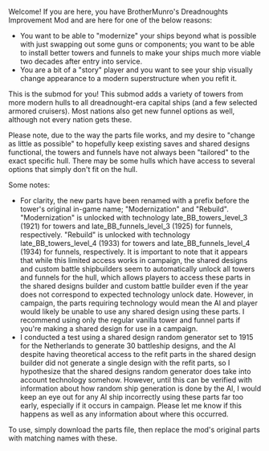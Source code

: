 Welcome! If you are here, you have BrotherMunro's Dreadnoughts Improvement Mod and are here for one of the below reasons:

* You want to be able to "modernize" your ships beyond what is possible with just swapping out some guns or components; you want to be able to install better towers and funnels to make your ships much more viable two decades after entry into service.
* You are a bit of a "story" player and you want to see your ship visually change appearance to a modern superstructure when you refit it.

This is the submod for you! This submod adds a variety of towers from more modern hulls to all dreadnought-era capital ships (and a few selected armored cruisers). Most nations also get new funnel options as well, although not every nation gets these.

Please note, due to the way the parts file works, and my desire to "change as little as possible" to hopefully keep existing saves and shared designs functional, the towers and funnels have not always been "tailored" to the exact specific hull. There may be some hulls which have access to several options that simply don't fit on the hull.

Some notes:
* For clarity, the new parts have been renamed with a prefix before the tower's original in-game name; "Modernization" and "Rebuild". "Modernization" is unlocked with technology late_BB_towers_level_3 (1921) for towers and late_BB_funnels_level_3 (1925) for funnels, respectively. "Rebuild" is unlocked with technology late_BB_towers_level_4 (1933) for towers and late_BB_funnels_level_4 (1934) for funnels, respectively. It is important to note that it appears that while this limited access works in campaign, the shared designs and custom battle shipbuilders seem to automatically unlock all towers and funnels for the hull, which allows players to access these parts in the shared designs builder and custom battle builder even if the year does not correspond to expected technology unlock date. However, in campaign, the parts requiring technology would mean the AI and player would likely be unable to use any shared design using these parts. I recommend using only the regular vanilla tower and funnel parts if you're making a shared design for use in a campaign.
* I conducted a test using a shared design random generator set to 1915 for the Netherlands to generate 30 battleship designs, and the AI despite having theoretical access to the refit parts in the shared design builder did not generate a single design with the refit parts, so I hypothesize that the shared designs random generator does take into account technology somehow. However, until this can be verified with information about how random ship generation is done by the AI, I would keep an eye out for any AI ship incorrectly using these parts far too early, especially if it occurs in campaign. Please let me know if this happens as well as any information about where this occurred. 

To use, simply download the parts file, then replace the mod's original parts with matching names with these.
